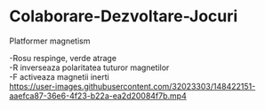 # Colaborare-Dezvoltare-Jocuri
 
Platformer magnetism

-Rosu respinge, verde atrage \
-R inverseaza polaritatea tuturor magnetilor \
-F activeaza magnetii inerti \
https://user-images.githubusercontent.com/32023303/148422151-aaefca87-36e6-4f23-b22a-ea2d20084f7b.mp4
